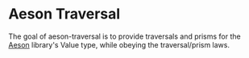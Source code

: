 # Aeson Traversal

The goal of aeson-traversal is to provide traversals and prisms for
the [Aeson](http://hackage.haskell.org/package/aeson) library's
Value type, while obeying the traversal/prism laws.
